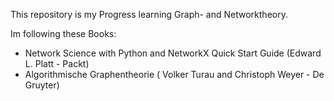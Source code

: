 This repository is my Progress learning Graph- and Networktheory.

Im following these Books:

- Network Science with Python and NetworkX Quick Start Guide (Edward L. Platt - Packt) 
- Algorithmische Graphentheorie ( Volker Turau and Christoph Weyer - De Gruyter)